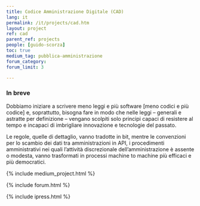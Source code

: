 ```yaml
---
title: Codice Amministrazione Digitale (CAD)
lang: it
permalink: /it/projects/cad.htm
layout: project
ref: cad
parent_ref: projects
people: [guido-scorza]
toc: true
medium_tag: pubblica-amministrazione
forum_category:
forum_limit: 3

---
```


### In breve

Dobbiamo iniziare a scrivere meno leggi e più software [meno codici e più codice] e, soprattutto, bisogna fare in modo che nelle leggi – generali e astratte per definizione – vengano scolpiti solo principi capaci di resistere al tempo e incapaci di imbrigliare innovazione e tecnologie del passato. 

Le regole, quelle di dettaglio, vanno tradotte in bit, mentre le convenzioni per lo scambio dei dati tra amministrazioni in API, i procedimenti amministrativi nei quali l’attività discrezionale dell’amministrazione è assente o modesta, vanno trasformati in processi machine to machine più efficaci e più democratici. 

{% include medium_project.html %}

{% include forum.html %}


{% include ipress.html %}
<div id="content-ipress" data-key="01e87bed-f52e-4d6d-af32-c4ea59fd300a" data-lang="it" data-size="100" data-tag="12"></div>
<script type="text/javascript" src="/js/ipress.js"></script>
